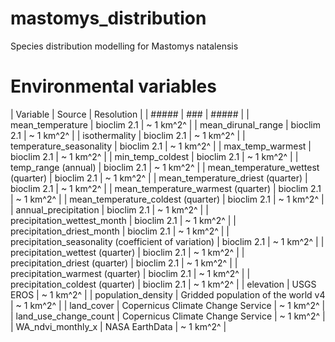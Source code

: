 # mastomys_distribution
Species distribution modelling for Mastomys natalensis

# Environmental variables

| Variable  | Source  | Resolution  |
| ##### | ### | ##### |
| mean_temperature  | bioclim 2.1 | ~ 1 km^2^ |
| mean_dirunal_range  | bioclim 2.1 | ~ 1 km^2^ |
| isothermality  | bioclim 2.1 | ~ 1 km^2^ |
| temperature_seasonality  | bioclim 2.1 | ~ 1 km^2^ |
| max_temp_warmest  | bioclim 2.1 | ~ 1 km^2^ |
| min_temp_coldest  | bioclim 2.1 | ~ 1 km^2^ |
| temp_range (annual)  | bioclim 2.1 | ~ 1 km^2^ |
| mean_temperature_wettest (quarter)  | bioclim 2.1 | ~ 1 km^2^ |
| mean_temperature_driest  (quarter) | bioclim 2.1 | ~ 1 km^2^ |
| mean_temperature_warmest (quarter)  | bioclim 2.1 | ~ 1 km^2^ |
| mean_temperature_coldest (quarter)  | bioclim 2.1 | ~ 1 km^2^ |
| annual_precipitation  | bioclim 2.1 | ~ 1 km^2^ |
| precipitation_wettest_month  | bioclim 2.1 | ~ 1 km^2^ |
| precipitation_driest_month  | bioclim 2.1 | ~ 1 km^2^ |
| precipitation_seasonality (coefficient of variation) | bioclim 2.1 | ~ 1 km^2^ |
| precipitation_wettest (quarter)  | bioclim 2.1 | ~ 1 km^2^ |
| precipitation_driest (quarter)  | bioclim 2.1 | ~ 1 km^2^ |
| precipitation_warmest (quarter)  | bioclim 2.1 | ~ 1 km^2^ |
| precipitation_coldest (quarter)  | bioclim 2.1 | ~ 1 km^2^ |
| elevation  | USGS EROS | ~ 1 km^2^ |
| population_density  | Gridded population of the world v4 | ~ 1 km^2^ |
| land_cover  | Copernicus Climate Change Service | ~ 1 km^2^ |
| land_use_change_count  | Copernicus Climate Change Service | ~ 1 km^2^ |
| WA_ndvi_monthly_x  | NASA EarthData | ~ 1 km^2^ |
